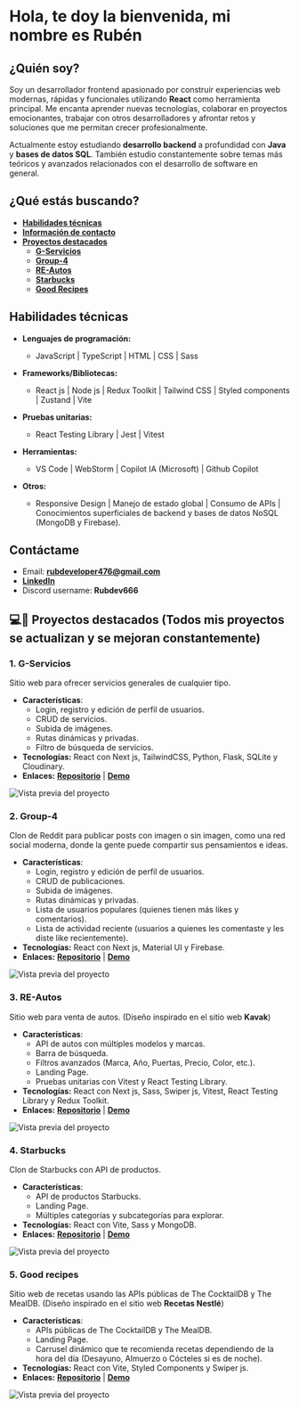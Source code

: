 # Hola, te doy la bienvenida, mi nombre es Rubén

## **¿Quién soy?**
Soy un desarrollador frontend apasionado por construir experiencias web modernas, rápidas y funcionales utilizando **React** como herramienta principal. Me encanta aprender nuevas tecnologías, colaborar en proyectos emocionantes, trabajar con otros desarrolladores y afrontar retos y soluciones que me permitan crecer profesionalmente.

Actualmente estoy estudiando **desarrollo backend** a profundidad con **Java** y **bases de datos SQL**. También estudio constantemente sobre temas más teóricos y avanzados relacionados con el desarrollo de software en general.

## **¿Qué estás buscando?**
- [**Habilidades técnicas**](#habilidades-técnicas)
- [**Información de contacto**](#contactame)
- [**Proyectos destacados**](#-proyectos-destacados-todos-mis-proyectos-se-actualizan-y-se-mejoran-constantemente)
    - [**G-Servicios**](#1-g-servicios)
    - [**Group-4**](#2-group-4)
    - [**RE-Autos**](#3-re-autos)
    - [**Starbucks**](#4-starbucks)
    - [**Good Recipes**](#5-good-recipes)

## **Habilidades técnicas**
- **Lenguajes de programación:** 
    - JavaScript | TypeScript | HTML | CSS | Sass 

- **Frameworks/Bibliotecas:** 
    - React js | Node js | Redux Toolkit | Tailwind CSS | Styled components | Zustand | Vite

- **Pruebas unitarias:** 
    - React Testing Library | Jest | Vitest

- **Herramientas:** 
    - VS Code | WebStorm | Copilot IA (Microsoft) | Github Copilot

- **Otros:** 
    - Responsive Design | Manejo de estado global | Consumo de APIs | Conocimientos superficiales de backend y bases de datos NoSQL (MongoDB y Firebase).

## **Contáctame**

- Email: **rubdeveloper476@gmail.com**
- [**LinkedIn**](https://www.linkedin.com/in/rubdev476/)
- Discord username: **Rubdev666**

## 💻🚀 **Proyectos destacados** (Todos mis proyectos se actualizan y se mejoran constantemente)

### 1. **G-Servicios**
Sitio web para ofrecer servicios generales de cualquier tipo.

- **Características**:
    - Login, registro y edición de perfil de usuarios.
    - CRUD de servicios.
    - Subida de imágenes.
    - Rutas dinámicas y privadas.
    - Filtro de búsqueda de servicios.
- **Tecnologías:** React con Next js, TailwindCSS, Python, Flask, SQLite y Cloudinary.
- **Enlaces:** [**Repositorio**](https://github.com/RubDev476/General-services) | [**Demo**](https://g-services.vercel.app/)

![Vista previa del proyecto](images/g-services.jpg)

### 2. **Group-4**
Clon de Reddit para publicar posts con imagen o sin imagen, como una red social moderna, donde la gente puede compartir sus pensamientos e ideas.

- **Características**:
    - Login, registro y edición de perfil de usuarios.
    - CRUD de publicaciones.
    - Subida de imágenes.
    - Rutas dinámicas y privadas.
    - Lista de usuarios populares (quienes tienen más likes y comentarios).
    - Lista de actividad reciente (usuarios a quienes les comentaste y les diste like recientemente).
- **Tecnologías:** React con Next js, Material UI y Firebase.
- **Enlaces:** [**Repositorio**](https://github.com/RubDev476/Group-4) | [**Demo**](https://group-4-rho.vercel.app/)

![Vista previa del proyecto](images/group-4.jpg)

### 3. **RE-Autos**
Sitio web para venta de autos. (Diseño inspirado en el sitio web **Kavak**)

- **Características**:
    - API de autos con múltiples modelos y marcas.
    - Barra de búsqueda.
    - Filtros avanzados (Marca, Año, Puertas, Precio, Color, etc.).
    - Landing Page.
    - Pruebas unitarias con Vitest y React Testing Library.
- **Tecnologías:** React con Next js, Sass, Swiper js, Vitest, React Testing Library y Redux Toolkit.
- **Enlaces:** [**Repositorio**](https://github.com/RubDev476/RE-Cars) | [**Demo**](https://re-cars.vercel.app/)

![Vista previa del proyecto](images/re-cars.jpg)

### 4. **Starbucks**
Clon de Starbucks con API de productos.

- **Características**:
    - API de productos Starbucks.
    - Landing Page.
    - Múltiples categorías y subcategorías para explorar.
- **Tecnologías:** React con Vite, Sass y MongoDB.
- **Enlaces:** [**Repositorio**](https://github.com/RubDev476/starbucks-clone-api) | [**Demo**](https://starbucks-clone-amber.vercel.app/)

![Vista previa del proyecto](images/starbucks.jpg)

### 5. **Good recipes**
Sitio web de recetas usando las APIs públicas de The CocktailDB y The MealDB. (Diseño inspirado en el sitio web **Recetas Nestlé**)

- **Características**:
    - APIs públicas de The CocktailDB y The MealDB.
    - Landing Page.
    - Carrusel dinámico que te recomienda recetas dependiendo de la hora del día (Desayuno, Almuerzo o Cócteles si es de noche).
- **Tecnologías:** React con Vite, Styled Components y Swiper js.
- **Enlaces:** [**Repositorio**](https://github.com/RubDev476/Good-recipes) | [**Demo**](https://good-recipes-vert.vercel.app/)

![Vista previa del proyecto](images/good-recipes.jpg)
